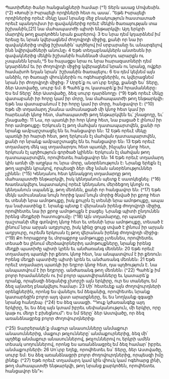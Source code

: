 
Պատիժներ ծանր հանցանքների համար
(^1) Տերն ասաց Մովսեսին. (^2) «Խոսի՛ր Իսրայելի որդիների հետ ու ասա՛. “Եթե Իսրայելի որդիներից որեւէ մեկը կամ
նրանց մեջ բնակություն հաստատած որեւէ պանդուխտ իր զավակներից որեւէ մեկին ծառայության տա իշխանին,[21]
նա մահապատժի պիտի ենթարկվի։ Այդ երկրի մարդիկ թող քարկոծեն նրան քարերով։ 3 Ես նրա դեմ կդարձնեմ իմ երեսը
եւ նրան կվերացնեմ ժողովրդի միջից, քանի որ նա իր զավակներից տվեց իշխանին՝ պղծելով իմ սրբարանը եւ անարգելով
ինձ նվիրվածների անունը։ 4 Եթե տեղաբնակներն անտեսեն իր զավակներից մեկին իշխանին հանձնած մարդու արարքն
ու չսպանեն նրան,^5 ես հայացքս նրա ու նրա հարազատների դեմ կդարձնեմ եւ իր ժողովրդի միջից կվերացնեմ նրան ու
նրանց, ովքեր համախոհ եղան նրան՝ իշխանին ծառայելու։ 6 Ես դեմ կելնեմ այն անձին, որ ծառայի վհուկներին ու
ոգեհարցներին, ու կվերացնեմ նրան իր ժողովրդի միջից։ 7 Սրբե՛ք ու սո՛ւրբ եղեք, քանզի ես՝ Տերը, ձեր Աստվածը, սուրբ
եմ։ 8 Պահե՛ք ու կատարե՛ք իմ հրամանները։ Ես եմ Տերը՝ ձեր Աստվածը, ձեզ սուրբ դարձնողը։
(^9) Եթե որեւէ մեկը վատաբանի իր հորը կամ իր մորը, նա մահապատժի թող ենթարկվի։ Եթե նա վատաբանում է իր
հորը կամ իր մորը, հանցավոր է։
(^10) Եթե մի տղամարդ շնանա ամուսնացած մի կնոջ հետ կամ իր հարեւանի կնոջ հետ, մահապատժի թող ենթարկվեն
եւ՛ շնացողը, եւ՛ շնացածը։ 11 Նա, որ պառկի իր հոր կնոջ հետ, նա բացած է լինում իր հոր ամոթույքը։ Երկուսն էլ թող
մահվան դատապարտվեն, քանի որ նրանք ամբարշտացել են եւ հանցավոր են։ 12 Եթե որեւէ մեկը պառկի իր հարսի հետ,
թող երկուսն էլ մահվան դատապարտվեն, քանի որ նրանք ամբարշտացել են եւ հանցավոր են։ 13 Եթե որեւէ տղամարդ
մեկ այլ տղամարդու հետ պառկի, ինչպես կնոջ հետ, երկուսն էլ պղծություն գործած կլինեն։ Երկուսն էլ մահվան թող
դատապարտվեն, որովհետեւ հանցավոր են։ 14 Եթե որեւէ տղամարդ կին առնի մի աղջկա ու նրա մորը, անօրենություն է։
Նրանք երեքն էլ թող այրվեն կրակով, որպեսզի ձեր մեջ նման անօրենություններ չլինեն։
(^15) Կենդանու հետ կենակցող տղամարդը թող մահապատժի ենթարկվի, իսկ կենդանուն պետք է սատկեցնել։
(^16) Խառնակվելու նպատակով որեւէ կենդանու մերձեցող կնոջն ու կենդանուն սպանե՛ք, թող մեռնեն, քանի որ հանցավոր
են։
(^17) Եթե մեկն ամուսնանա նույն հորից կամ նույն մորից ծնված իր քրոջ հետ եւ տեսնի նրա ամոթույքը, իսկ քույրն էլ
տեսնի նրա ամոթույքը, ապա դա նախատինք է. նրանք պետք է վերանան իրենց ժողովրդի միջից, որովհետեւ նա իր քրոջ
ամոթույքն է բացել։ Նրանք պիտի ընդունեն իրենց մեղքերի հատուցումը։
(^18) Այն տղամարդը, որ պառկի դաշտանի մեջ գտնվող կնոջ հետ եւ տեսնի նրա ամոթույքը, տեսած է լինում նրա արյան
աղբյուրը, իսկ կինը ցույց տված է լինում իր արյան աղբյուրը, ուրեմն երկուսն էլ թող վերանան իրենց ժողովրդի միջից։
(^19) Քո հորաքրոջ եւ մորաքրոջ ամոթույքը չտեսնես, որովհետեւ տեսած ես լինում մերձավորներիդ ամոթույքները,
նրանք իրենց մեղքի պատիժը պիտի կրեն եւ անժառանգ մեռնեն։ 20 Եթե որեւէ տղամարդ պառկի իր քեռու կնոջ հետ, նա
անպատվում է իր քեռուն։ Իրենց մեղքի պատիժը պիտի կրեն եւ անժառանգ մեռնեն։ 21 Եթե որեւէ տղամարդ պառկի իր
եղբոր կնոջ հետ, դա պղծություն է. նա անպատվում է իր եղբորը. անժառանգ թող մեռնեն։
(^22) Պահե՛ք իմ բոլոր հրամաններն ու իմ բոլոր պատվիրանները եւ կատարե՛ք դրանք, որպեսզի ձեզանից չխորշի այն
երկիրը, ուր ես տանելու եմ ձեզ այնտեղ բնակվելու համար։ 23 Մի՛ հետեւեք այն ժողովուրդների օրենքներին, որոնց ես
վանելու եմ ձեզանից, որովհետեւ նրանք կատարեցին բոլոր այդ վատ արարքները, եւ ես նողկանք զգացի նրանց հանդեպ։
(^24) Ես ձեզ ասացի. “Դուք կժառանգեք այդ երկիրը, եւ ես ձեզ այն կտամ իբրեւ սեփականություն, մի երկիր, որը կաթ ու
մեղր է բխեցնում”։ Ես եմ Տերը՝ ձեր Աստվածը, որ ձեզ առանձնացրեց բոլոր ժողովուրդներից։


(^25) Տարբերակե՛ք մաքուր անասունները անմաքուր անասուններից, մաքուր թռչունները՝ անմաքուրներից, ձեզ մի՛
պղծեք անմաքուր անասուններով, թռչուններով ու երկրի ամեն տեսակ սողուններով, որոնց ես առանձնացրել եմ ձեզ
համար՝ իբրեւ անմաքուրների։ 26 Սո՛ւրբ եղեք, որովհետեւ ես՝ Տերը, ձեր Աստվածը, սուրբ եմ։ Ես ձեզ առանձնացրի բոլոր
ժողովուրդներից, որպեսզի իմը լինեք։
(^27) Եթե որեւէ տղամարդ կամ կին վհուկ կամ ոգեհարց լինի, թող մահապատժի ենթարկվի, թող նրանց քարկոծեն,
որովհետեւ հանցավոր են”»։
